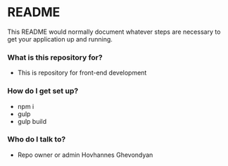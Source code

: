 # README #

This README would normally document whatever steps are necessary to get your application up and running.

### What is this repository for? ###

* This is repository for front-end development

### How do I get set up? ###
 
* npm i
* gulp
* gulp build

### Who do I talk to? ###

* Repo owner or admin Hovhannes Ghevondyan